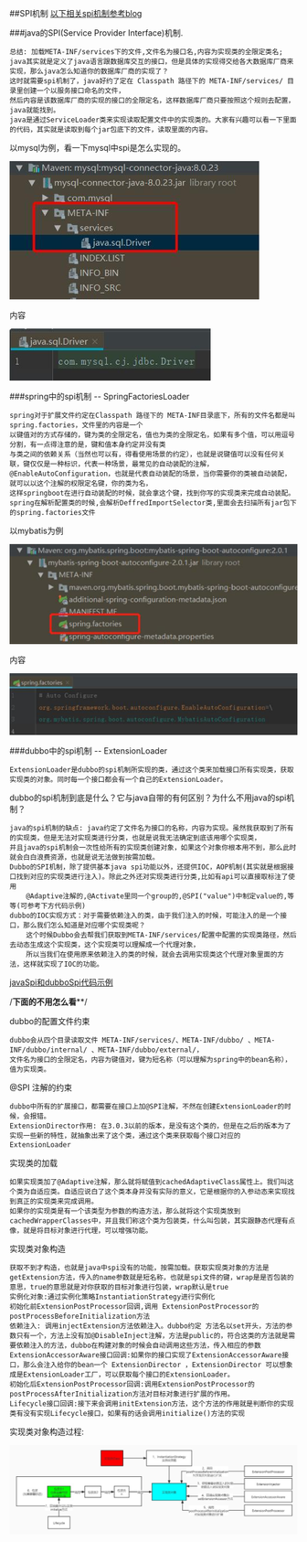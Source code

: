 
##SPI机制
[以下相关spi机制参考blog](https://www.cnblogs.com/zzyang/p/16351425.html)

###java的SPI(Service Provider Interface)机制.

    总结: 加载META-INF/services下的文件,文件名为接口名,内容为实现类的全限定类名;
    java其实就是定义了java语言跟数据库交互的接口，但是具体的实现得交给各大数据库厂商来实现，那么java怎么知道你的数据库厂商的实现了？
    这时就需要spi机制了，java好约了定在 Classpath 路径下的 META-INF/services/ 目录里创建一个以服务接口命名的文件，
    然后内容是该数据库厂商的实现的接口的全限定名，这样数据库厂商只要按照这个规则去配置，java就能找到。
    java是通过ServiceLoader类来实现读取配置文件中的实现类的。大家有兴趣可以看一下里面的代码，其实就是读取到每个jar包底下的文件，读取里面的内容。
    
以mysql为例，看一下mysql中spi是怎么实现的。

![Alt](img/1071657510202_pic.jpg)

内容

![Alt](img/1081657510404_.pic.jpg)


###spring中的spi机制 -- SpringFactoriesLoader

    spring对于扩展文件约定在Classpath 路径下的 META-INF目录底下，所有的文件名都是叫spring.factories，文件里的内容是一个
    以键值对的方式存储的，键为类的全限定名，值也为类的全限定名，如果有多个值，可以用逗号分割，有一点得注意的是，键和值本身约定并没有类
    与类之间的依赖关系（当然也可以有，得看使用场景的约定），也就是说键值可以没有任何关联，键仅仅是一种标识，代表一种场景，最常见的自动装配的注解，
    @EnableAutoConfiguration，也就是代表自动装配的场景，当你需要你的类被自动装配，就可以以这个注解的权限定名键，你的类为名，
    这样springboot在进行自动装配的时候，就会拿这个键，找到你写的实现类来完成自动装配。
    spring在解析配置类的时候,会解析DeffredImportSelector类,里面会去扫描所有jar包下的spring.factories文件
以mybatis为例

![Alt](img/1091657511347_.pic.jpg)

内容

![Alt](img/1101657511358_.pic.jpg)

###dubbo中的spi机制 -- ExtensionLoader

    ExtensionLoader是dubbo的spi机制所实现的类，通过这个类来加载接口所有实现类，获取实现类的对象。同时每一个接口都会有一个自己的ExtensionLoader。
    
dubbo的spi机制到底是什么？它与java自带的有何区别？为什么不用java的spi机制？
    
    java的spi机制的缺点: java约定了文件名为接口的名称，内容为实现。虽然我获取到了所有的实现类，但是无法对实现类进行分类，也就是说我无法确定到底该用哪个实现类，
    并且java的spi机制会一次性给所有的实现类创建对象，如果这个对象你根本用不到，那么此时就会白白浪费资源，也就是说无法做到按需加载。
    Dubbo的SPI机制，除了提供基本java spi功能以外，还提供IOC，AOP机制(其实就是根据接口找到对应的实现类进行注入)。除此之外还对实现类进行分类,比如有api可以直接取标注了使用
        @Adaptive注解的,@Activate里同一个group的,@SPI("value")中制定value的,等等(可参考下方代码示例)
    dubbo的IOC实现方式：对于需要依赖注入的类，由于我们注入的时候，可能注入的是一个接口，那么我们怎么知道是对应哪个实现类呢？ 
        这个时候Dubbo会去帮我们获取到META-INF/services/配置中配置的实现类路径，然后去动态生成这个实现类，这个实现类可以理解成一个代理对象，
        所以当我们在使用原来依赖注入的类的时候，就会去调用实现类这个代理对象里面的方法，这样就实现了IOC的功能。
[javaSpi和dubboSpi代码示例](https://blog.csdn.net/nandao158/article/details/124558316)
    
/************下面的不用怎么看**************/

dubbo的配置文件约束
    
    dubbo会从四个目录读取文件 META-INF/services/、META-INF/dubbo/ 、META-INF/dubbo/internal/ 、META-INF/dubbo/external/，
    文件名为接口的全限定名，内容为键值对，键为短名称（可以理解为spring中的bean名称），值为实现类。
@SPI 注解的约束
    
    dubbo中所有的扩展接口，都需要在接口上加@SPI注解，不然在创建ExtensionLoader的时候，会报错。
    ExtensionDirector作用: 在3.0.3以前的版本，是没有这个类的，但是在之后的版本为了实现一些新的特性，就抽象出来了这个类，通过这个类来获取每个接口对应的ExtensionLoader
实现类的加载
    
    如果实现类加了@Adaptive注解，那么就将赋值到cachedAdaptiveClass属性上。我们叫这个类为自适应类。自适应说白了这个类本身并没有实际的意义，它是根据你的入参动态来实现找到真正的实现类来完成调用。
    如果你的实现类是有一个该类型为参数的构造方法，那么就将这个实现类放到cachedWrapperClasses中，并且我们称这个类为包装类，什么叫包装，其实跟静态代理有点像，就是将目标对象进行代理，可以增强功能。
实现类对象构造

    获取不到才构造，也就是java中spi没有的功能，按需加载。获取实现类对象的方法是getExtension方法，传入的name参数就是短名称，也就是spi文件的键，wrap是是否包装的意思，true的意思就是对你获取的目标对象进行包装，wrap默认是true
    实例化对象:通过实例化策略InstantiationStrategy进行实例化
    初始化前ExtensionPostProcessor回调,调用 ExtensionPostProcessor的postProcessBeforeInitialization方法
    依赖注入: 调用injectExtension方法依赖注入。dubbo约定 方法名以set开头，方法的参数只有一个，方法上没有加@DisableInject注解，方法是public的，符合这类的方法就是需要依赖注入的方法，dubbo在构建对象的时候会自动调用这些方法，传入相应的参数
    ExtensionAccessorAware接口回调:如果你的接口实现了ExtensionAccessorAware接口，那么会注入给你的bean一个 ExtensionDirector ，ExtensionDirector 可以想象成是ExtensionLoader工厂，可以获取每个接口的ExtensionLoader。
    初始化后ExtensionPostProcessor回调:调用ExtensionPostProcessor的postProcessAfterInitialization方法对目标对象进行扩展的作用。
    Lifecycle接口回调:接下来会调用initExtension方法，这个方法的作用就是判断你的实现类有没有实现Lifecycle接口，如果有的话会调用initialize()方法的实现
实现类对象构造过程:

![Alt](img/1121657521186_.pic.jpg)


